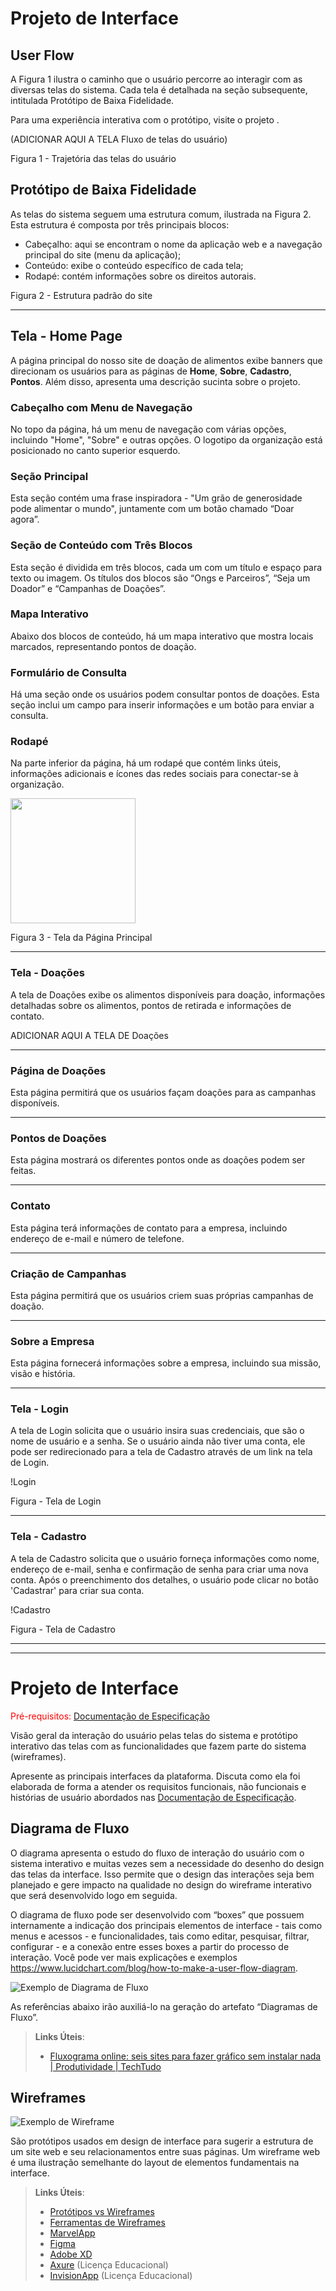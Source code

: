 # Projeto de Interface


## User Flow
A Figura 1 ilustra o caminho que o usuário percorre ao interagir com as diversas telas do sistema. Cada tela é detalhada na seção subsequente, intitulada Protótipo de Baixa Fidelidade.

Para uma experiência interativa com o protótipo, visite o projeto .

(ADICIONAR AQUI A TELA Fluxo de telas do usuário)

Figura 1 - Trajetória das telas do usuário

## Protótipo de Baixa Fidelidade

As telas do sistema seguem uma estrutura comum, ilustrada na Figura 2. Esta estrutura é composta por três principais blocos:

- Cabeçalho: aqui se encontram o nome da aplicação web e a navegação principal do site (menu da aplicação);
- Conteúdo: exibe o conteúdo específico de cada tela;
- Rodapé: contém informações sobre os direitos autorais.


Figura 2 - Estrutura padrão do site

---

## Tela - Home Page

A página principal do nosso site de doação de alimentos exibe banners que direcionam os usuários para as páginas de **Home**, **Sobre**, **Cadastro**, **Pontos**. Além disso, apresenta uma descrição sucinta sobre o projeto.

### Cabeçalho com Menu de Navegação

No topo da página, há um menu de navegação com várias opções, incluindo "Home", "Sobre" e outras opções. O logotipo da organização está posicionado no canto superior esquerdo.

### Seção Principal

Esta seção contém uma frase inspiradora - "Um grão de generosidade pode alimentar o mundo", juntamente com um botão chamado “Doar agora”.

### Seção de Conteúdo com Três Blocos

Esta seção é dividida em três blocos, cada um com um título e espaço para texto ou imagem. Os títulos dos blocos são “Ongs e Parceiros”, “Seja um Doador” e “Campanhas de Doações”.

### Mapa Interativo

Abaixo dos blocos de conteúdo, há um mapa interativo que mostra locais marcados, representando pontos de doação.

### Formulário de Consulta

Há uma seção onde os usuários podem consultar pontos de doações. Esta seção inclui um campo para inserir informações e um botão para enviar a consulta.

### Rodapé

Na parte inferior da página, há um rodapé que contém links úteis, informações adicionais e ícones das redes sociais para conectar-se à organização.


<img src="https://github.com/ICEI-PUC-Minas-PMV-ADS/pmv-ads-2024-e1-proj-web-t2-ads-e1-grupo2-doacao-de-alimentos/assets/91226847/8742e50d-ec75-4cdc-8730-21bf4f4a4b79" width="200">

Figura 3 - Tela da Página Principal

---

### Tela - Doações

A tela de Doações exibe os alimentos disponíveis para doação, informações detalhadas sobre os alimentos, pontos de retirada e informações de contato.

ADICIONAR AQUI A TELA DE Doações


---

### Página de Doações
Esta página permitirá que os usuários façam doações para as campanhas disponíveis.

---
### Pontos de Doações
Esta página mostrará os diferentes pontos onde as doações podem ser feitas.

---

### Contato
Esta página terá informações de contato para a empresa, incluindo endereço de e-mail e número de telefone.

---

### Criação de Campanhas
Esta página permitirá que os usuários criem suas próprias campanhas de doação.

---

### Sobre a Empresa
Esta página fornecerá informações sobre a empresa, incluindo sua missão, visão e história.

---

### Tela - Login

A tela de Login solicita que o usuário insira suas credenciais, que são o nome de usuário e a senha. Se o usuário ainda não tiver uma conta, ele pode ser redirecionado para a tela de Cadastro através de um link na tela de Login.

!Login

Figura  - Tela de Login

---

### Tela - Cadastro

A tela de Cadastro solicita que o usuário forneça informações como nome, endereço de e-mail, senha e confirmação de senha para criar uma nova conta. Após o preenchimento dos detalhes, o usuário pode clicar no botão 'Cadastrar' para criar sua conta.

!Cadastro

Figura  - Tela de Cadastro

---
---
# Projeto de Interface

<span style="color:red">Pré-requisitos: <a href="2-Especificação do Projeto.md"> Documentação de Especificação</a></span>

Visão geral da interação do usuário pelas telas do sistema e protótipo interativo das telas com as funcionalidades que fazem parte do sistema (wireframes).

 Apresente as principais interfaces da plataforma. Discuta como ela foi elaborada de forma a atender os requisitos funcionais, não funcionais e histórias de usuário abordados nas <a href="2-Especificação do Projeto.md"> Documentação de Especificação</a>.

## Diagrama de Fluxo

O diagrama apresenta o estudo do fluxo de interação do usuário com o sistema interativo e  muitas vezes sem a necessidade do desenho do design das telas da interface. Isso permite que o design das interações seja bem planejado e gere impacto na qualidade no design do wireframe interativo que será desenvolvido logo em seguida.

O diagrama de fluxo pode ser desenvolvido com “boxes” que possuem internamente a indicação dos principais elementos de interface - tais como menus e acessos - e funcionalidades, tais como editar, pesquisar, filtrar, configurar - e a conexão entre esses boxes a partir do processo de interação. Você pode ver mais explicações e exemplos https://www.lucidchart.com/blog/how-to-make-a-user-flow-diagram.

![Exemplo de Diagrama de Fluxo](img/diagramafluxo2.jpg)

As referências abaixo irão auxiliá-lo na geração do artefato “Diagramas de Fluxo”.

> **Links Úteis**:
> - [Fluxograma online: seis sites para fazer gráfico sem instalar nada | Produtividade | TechTudo](https://www.techtudo.com.br/listas/2019/03/fluxograma-online-seis-sites-para-fazer-grafico-sem-instalar-nada.ghtml)

## Wireframes

![Exemplo de Wireframe](img/wireframe-example.png)

São protótipos usados em design de interface para sugerir a estrutura de um site web e seu relacionamentos entre suas páginas. Um wireframe web é uma ilustração semelhante do layout de elementos fundamentais na interface.
 
> **Links Úteis**:
> - [Protótipos vs Wireframes](https://www.nngroup.com/videos/prototypes-vs-wireframes-ux-projects/)
> - [Ferramentas de Wireframes](https://rockcontent.com/blog/wireframes/)
> - [MarvelApp](https://marvelapp.com/developers/documentation/tutorials/)
> - [Figma](https://www.figma.com/)
> - [Adobe XD](https://www.adobe.com/br/products/xd.html#scroll)
> - [Axure](https://www.axure.com/edu) (Licença Educacional)
> - [InvisionApp](https://www.invisionapp.com/) (Licença Educacional)
